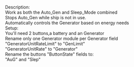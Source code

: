 Description:\
    Work as both the Auto_Gen and Sleep_Mode combined\
    Stops Auto_Gen while ship is not in use.\
    Automatically controls the Generator based on energy needs\
Setup:\
    You'll need 2 buttons,a battery and an Generator\
    Rename only one Generator module per Generator field\
        "GeneratorUnitRateLimit" to "GenLimit"\
        "GeneratorUnitRate" to "Generator" \
    Rename the buttons "ButtonState" fields to:\
        "AuG" and "Slep"